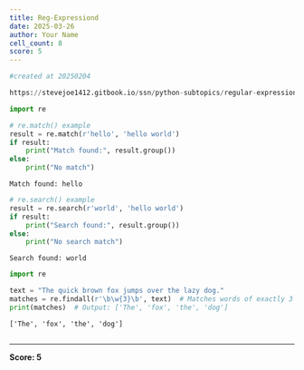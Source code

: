 ```yaml
---
title: Reg-Expressiond
date: 2025-03-26
author: Your Name
cell_count: 8
score: 5
---
```


```python
#created at 20250204
```


```python
https://stevejoe1412.gitbook.io/ssn/python-subtopics/regular-expressions-with-re
```


```python
import re
```


```python
# re.match() example
result = re.match(r'hello', 'hello world')
if result:
    print("Match found:", result.group())
else:
    print("No match")

```

    Match found: hello



```python
# re.search() example
result = re.search(r'world', 'hello world')
if result:
    print("Search found:", result.group())
else:
    print("No search match")
```

    Search found: world



```python
import re
```


```python
text = "The quick brown fox jumps over the lazy dog."
matches = re.findall(r'\b\w{3}\b', text)  # Matches words of exactly 3 letters
print(matches)  # Output: ['The', 'fox', 'the', 'dog']
```

    ['The', 'fox', 'the', 'dog']



```python

```


---
**Score: 5**